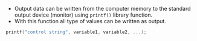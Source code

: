 - Output data can be written from the computer memory to the standard output device (monitor) using `printf()` library function.
- With this function all type of values can be written as output.
```c
printf("control string", variable1, variable2, ...);
```


